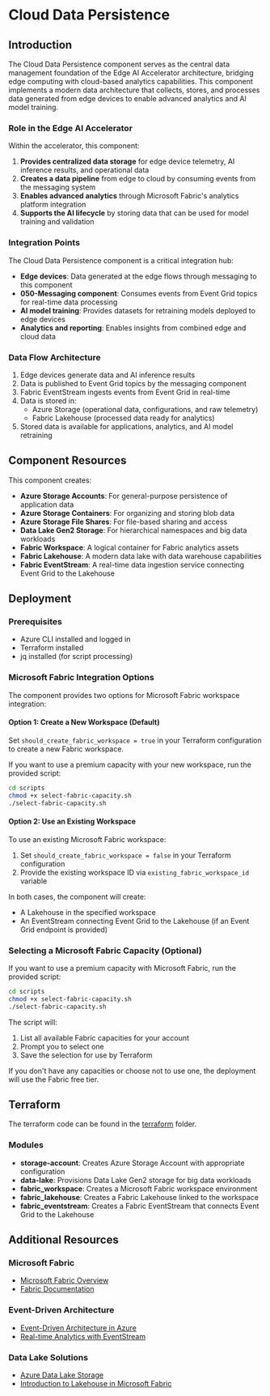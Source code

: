 # Cloud Data Persistence

## Introduction

The Cloud Data Persistence component serves as the central data management foundation of the Edge AI Accelerator architecture, bridging edge computing with cloud-based analytics capabilities. This component implements a modern data architecture that collects, stores, and processes data generated from edge devices to enable advanced analytics and AI model training.

### Role in the Edge AI Accelerator

Within the accelerator, this component:

1. **Provides centralized data storage** for edge device telemetry, AI inference results, and operational data
2. **Creates a data pipeline** from edge to cloud by consuming events from the messaging system
3. **Enables advanced analytics** through Microsoft Fabric's analytics platform integration
4. **Supports the AI lifecycle** by storing data that can be used for model training and validation

### Integration Points

The Cloud Data Persistence component is a critical integration hub:

- **Edge devices**: Data generated at the edge flows through messaging to this component
- **050-Messaging component**: Consumes events from Event Grid topics for real-time data processing
- **AI model training**: Provides datasets for retraining models deployed to edge devices
- **Analytics and reporting**: Enables insights from combined edge and cloud data

### Data Flow Architecture

1. Edge devices generate data and AI inference results
2. Data is published to Event Grid topics by the messaging component
3. Fabric EventStream ingests events from Event Grid in real-time
4. Data is stored in:
   - Azure Storage (operational data, configurations, and raw telemetry)
   - Fabric Lakehouse (processed data ready for analytics)
5. Stored data is available for applications, analytics, and AI model retraining

## Component Resources

This component creates:

- **Azure Storage Accounts**: For general-purpose persistence of application data
- **Azure Storage Containers**: For organizing and storing blob data
- **Azure Storage File Shares**: For file-based sharing and access
- **Data Lake Gen2 Storage**: For hierarchical namespaces and big data workloads
- **Fabric Workspace**: A logical container for Fabric analytics assets
- **Fabric Lakehouse**: A modern data lake with data warehouse capabilities
- **Fabric EventStream**: A real-time data ingestion service connecting Event Grid to the Lakehouse

## Deployment

### Prerequisites

- Azure CLI installed and logged in
- Terraform installed
- jq installed (for script processing)

### Microsoft Fabric Integration Options

The component provides two options for Microsoft Fabric workspace integration:

#### Option 1: Create a New Workspace (Default)

Set `should_create_fabric_workspace = true` in your Terraform configuration to create a new Fabric workspace.

If you want to use a premium capacity with your new workspace, run the provided script:

```bash
cd scripts
chmod +x select-fabric-capacity.sh
./select-fabric-capacity.sh
```

#### Option 2: Use an Existing Workspace

To use an existing Microsoft Fabric workspace:

1. Set `should_create_fabric_workspace = false` in your Terraform configuration
2. Provide the existing workspace ID via `existing_fabric_workspace_id` variable

In both cases, the component will create:

- A Lakehouse in the specified workspace
- An EventStream connecting Event Grid to the Lakehouse (if an Event Grid endpoint is provided)

### Selecting a Microsoft Fabric Capacity (Optional)

If you want to use a premium capacity with Microsoft Fabric, run the provided script:

```bash
cd scripts
chmod +x select-fabric-capacity.sh
./select-fabric-capacity.sh
```

The script will:

1. List all available Fabric capacities for your account
2. Prompt you to select one
3. Save the selection for use by Terraform

If you don't have any capacities or choose not to use one, the deployment will use the Fabric free tier.

## Terraform

The terraform code can be found in the [terraform](terraform) folder.

### Modules

- **storage-account**: Creates Azure Storage Account with appropriate configuration
- **data-lake**: Provisions Data Lake Gen2 storage for big data workloads
- **fabric_workspace**: Creates a Microsoft Fabric workspace environment
- **fabric_lakehouse**: Creates a Fabric Lakehouse linked to the workspace
- **fabric_eventstream**: Creates a Fabric EventStream that connects Event Grid to the Lakehouse

## Additional Resources

### Microsoft Fabric

- [Microsoft Fabric Overview](https://learn.microsoft.com/fabric/get-started/microsoft-fabric-overview)
- [Fabric Documentation](https://learn.microsoft.com/fabric/)

### Event-Driven Architecture

- [Event-Driven Architecture in Azure](https://learn.microsoft.com/azure/architecture/guide/architecture-styles/event-driven)
- [Real-time Analytics with EventStream](https://learn.microsoft.com/fabric/real-time-analytics/event-streams/overview)

### Data Lake Solutions

- [Azure Data Lake Storage](https://learn.microsoft.com/azure/storage/blobs/data-lake-storage-introduction)
- [Introduction to Lakehouse in Microsoft Fabric](https://learn.microsoft.com/fabric/data-engineering/lakehouse-overview)
